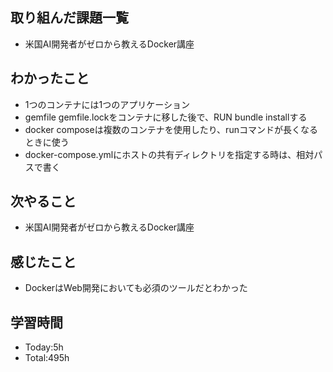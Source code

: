 ## 取り組んだ課題一覧
- 米国AI開発者がゼロから教えるDocker講座
## わかったこと
- 1つのコンテナには1つのアプリケーション
- gemfile gemfile.lockをコンテナに移した後で、RUN bundle installする
- docker composeは複数のコンテナを使用したり、runコマンドが長くなるときに使う
- docker-compose.ymlにホストの共有ディレクトリを指定する時は、相対パスで書く
## 次やること
- 米国AI開発者がゼロから教えるDocker講座
## 感じたこと
- DockerはWeb開発においても必須のツールだとわかった
## 学習時間
- Today:5h
- Total:495h
